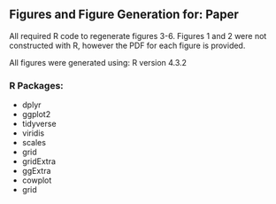 
## Figures and Figure Generation for: Paper

All required R code to regenerate figures 3-6. Figures 1 and 2 were not constructed with R, however the PDF for each figure is provided.

All figures were generated using: R version 4.3.2

### R Packages:
* dplyr
* ggplot2
* tidyverse
* viridis
* scales
* grid
* gridExtra
* ggExtra
* cowplot
* grid
